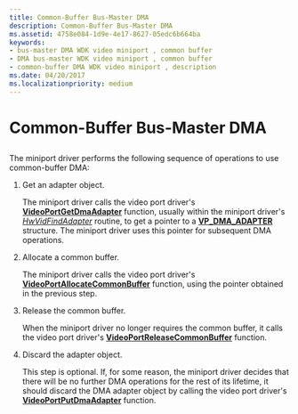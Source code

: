 ```yaml
---
title: Common-Buffer Bus-Master DMA
description: Common-Buffer Bus-Master DMA
ms.assetid: 4758e084-1d9e-4e17-8627-05edc6b664ba
keywords:
- bus-master DMA WDK video miniport , common buffer
- DMA bus-master WDK video miniport , common buffer
- common-buffer DMA WDK video miniport , description
ms.date: 04/20/2017
ms.localizationpriority: medium
---
```


# Common-Buffer Bus-Master DMA


## <span id="ddk_common_buffer_bus_master_dma_gg"></span><span id="DDK_COMMON_BUFFER_BUS_MASTER_DMA_GG"></span>


The miniport driver performs the following sequence of operations to use common-buffer DMA:

1.  Get an adapter object.

    The miniport driver calls the video port driver's [**VideoPortGetDmaAdapter**](https://msdn.microsoft.com/library/windows/hardware/ff570312) function, usually within the miniport driver's [*HwVidFindAdapter*](https://msdn.microsoft.com/library/windows/hardware/ff567332) routine, to get a pointer to a [**VP\_DMA\_ADAPTER**](https://msdn.microsoft.com/library/windows/hardware/ff570570) structure. The miniport driver uses this pointer for subsequent DMA operations.

2.  Allocate a common buffer.

    The miniport driver calls the video port driver's [**VideoPortAllocateCommonBuffer**](https://msdn.microsoft.com/library/windows/hardware/ff570178) function, using the pointer obtained in the previous step.

3.  Release the common buffer.

    When the miniport driver no longer requires the common buffer, it calls the video port driver's [**VideoPortReleaseCommonBuffer**](https://msdn.microsoft.com/library/windows/hardware/ff570355) function.

4.  Discard the adapter object.

    This step is optional. If, for some reason, the miniport driver decides that there will be no further DMA operations for the rest of its lifetime, it should discard the DMA adapter object by calling the video port driver's [**VideoPortPutDmaAdapter**](https://msdn.microsoft.com/library/windows/hardware/ff570335) function.

 

 





